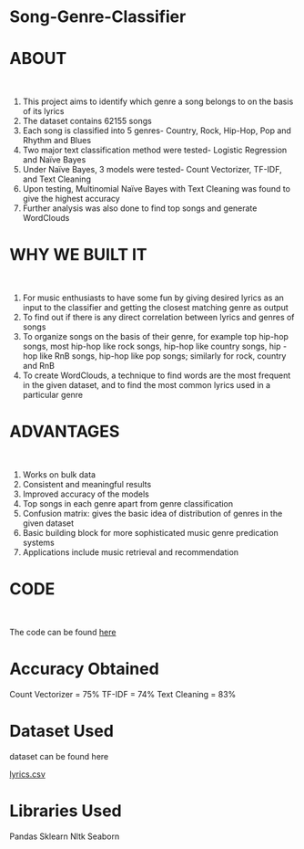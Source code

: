 # Song-Genre-Classifier
# ABOUT 
<br>

1) This project aims to identify which genre a song belongs to on the basis of its lyrics
2) The dataset contains 62155 songs
3) Each song is classified into 5 genres- Country, Rock, Hip-Hop, Pop and Rhythm and Blues
4) Two major text classification method were tested- Logistic Regression and Naïve Bayes
5) Under Naïve Bayes, 3 models were tested- Count Vectorizer, TF-IDF, and Text Cleaning
6) Upon testing, Multinomial Naïve Bayes with Text Cleaning was found to give the highest accuracy
7) Further analysis was also done to find top songs and generate WordClouds

# WHY WE BUILT IT
<br>

1) For music enthusiasts to have some fun by giving desired lyrics as an input to the classifier and getting the closest matching genre as output
2) To find out if there is any direct correlation between lyrics and genres of songs
3) To organize songs on the basis of their genre, for example top hip-hop songs, most hip-hop like rock songs, hip-hop like country songs, hip -hop like RnB songs, hip-hop like    pop songs; similarly for rock, country and RnB
4) To create WordClouds, a technique to find words are the most frequent in the given dataset, and to find  the most common lyrics used in a particular genre

# ADVANTAGES
<br>

1) Works on bulk data
2) Consistent and meaningful results
3) Improved accuracy of the models
4) Top songs in each genre apart from genre classification
5) Confusion matrix: gives the basic idea of distribution of genres in the given dataset
6) Basic building block for more sophisticated music genre predication systems
7) Applications include music retrieval and recommendation

# CODE
<br>

The code can be found <a href="https://github.com/TANYA-CHAN/SongGenreClassifiernlp/blob/master/SongGenreClassifier.ipynb">here</a>

# Accuracy Obtained
 Count Vectorizer = 75%
 TF-IDF = 74%
 Text Cleaning = 83%

# Dataset Used
dataset can be found here

<a href="https://drive.google.com/file/d/1FD2o5QAmW143gtrfwgZHBbv4RI3klNHI/view?usp=sharing">lyrics.csv</a>

# Libraries Used
Pandas
Sklearn
Nltk
Seaborn